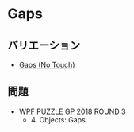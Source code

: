 # Gaps

## バリエーション
- [Gaps (No Touch)](gaps-notouch.md)

## 問題
- [WPF PUZZLE GP 2018 ROUND 3](../questions/wpfpgp2018-3.md)
	- 4\. Objects: Gaps
